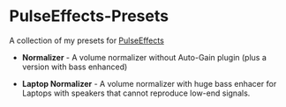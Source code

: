 # PulseEffects-Presets
A collection of my presets for [PulseEffects](https://github.com/wwmm/pulseeffects)

* **Normalizer** - A volume normalizer without Auto-Gain plugin (plus a version with bass enhanced)

* **Laptop Normalizer** - A volume normalizer with huge bass enhacer for Laptops with speakers that cannot reproduce low-end signals.
